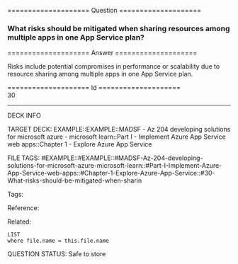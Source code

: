 ==================== Question ====================  

### What risks should be mitigated when sharing resources among multiple apps in one App Service plan?  

==================== Answer ====================  

Risks include potential compromises in performance or scalability due to resource sharing among multiple apps in one App Service plan.

==================== Id ====================  
30

---

DECK INFO

TARGET DECK: EXAMPLE::EXAMPLE::MADSF - Az 204 developing solutions for microsoft azure - microsoft learn::Part I - Implement Azure App Service web apps::Chapter 1 - Explore Azure App Service

FILE TAGS: #EXAMPLE::#EXAMPLE::#MADSF-Az-204-developing-solutions-for-microsoft-azure-microsoft-learn::#Part-I-Implement-Azure-App-Service-web-apps::#Chapter-1-Explore-Azure-App-Service::#30-What-risks-should-be-mitigated-when-sharin

Tags:

Reference:

Related:

```dataview
LIST
where file.name = this.file.name
```

QUESTION STATUS: Safe to store
